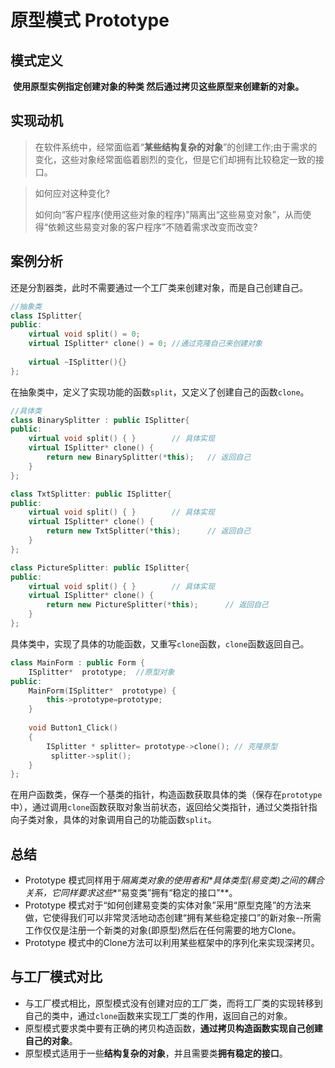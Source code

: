 # 原型模式 Prototype

## 模式定义

​		**使用原型实例指定创建对象的种类 然后通过拷贝这些原型来创建新的对象。**

## 实现动机

>在软件系统中，经常面临着“**某些结构复杂的对象**”的创建工作;由于需求的变化，这些对象经常面临着剧烈的变化，但是它们却拥有比较稳定一致的接口。

>如何应对这种变化?
>
>如何向“客户程序(使用这些对象的程序)"隔离出“这些易变对象”，从而使得“依赖这些易变对象的客户程序”不随着需求改变而改变?

## 案例分析

还是分割器类，此时不需要通过一个工厂类来创建对象，而是自己创建自己。

```cpp
//抽象类
class ISplitter{
public:
    virtual void split() = 0;
    virtual ISplitter* clone() = 0; //通过克隆自己来创建对象
    
    virtual ~ISplitter(){}
};
```

在抽象类中，定义了实现功能的函数`split`，又定义了创建自己的函数`clone`。

```cpp
//具体类
class BinarySplitter : public ISplitter{
public:
    virtual void split() { }		// 具体实现
    virtual ISplitter* clone() {
        return new BinarySplitter(*this);	// 返回自己
    }
};

class TxtSplitter: public ISplitter{
public:
    virtual void split() { }		// 具体实现
    virtual ISplitter* clone() {
        return new TxtSplitter(*this);		// 返回自己
    }
};

class PictureSplitter: public ISplitter{
public:
    virtual void split() { }		// 具体实现
    virtual ISplitter* clone() {
        return new PictureSplitter(*this);		// 返回自己
    }
};
```

具体类中，实现了具体的功能函数，又重写`clone`函数，`clone`函数返回自己。

```c++
class MainForm : public Form {
    ISplitter*  prototype;	//原型对象
public:   
    MainForm(ISplitter*  prototype) {
        this->prototype=prototype;
    }
    
	void Button1_Click()
    {
		ISplitter * splitter= prototype->clone(); // 克隆原型       
         splitter->split();         
	}
};
```

在用户函数类，保存一个基类的指针，构造函数获取具体的类（保存在`prototype`中），通过调用`clone`函数获取对象当前状态，返回给父类指针，通过父类指针指向子类对象，具体的对象调用自己的功能函数`split`。

## 总结

- Prototype 模式同样用于**隔离类对象的*使用者*和*具体类型(易变类)*之间的耦合关系**，它同样要求这些**“易变类”拥有“稳定的接口”**。
- Prototype 模式对于“如何创建易变类的实体对象”采用“原型克隆”的方法来做，它使得我们可以非常灵活地动态创建“拥有某些稳定接口”的新对象--所需工作仅仅是注册一个新类的对象(即原型)然后在任何需要的地方Clone。
- Prototype 模式中的Clone方法可以利用某些框架中的序列化来实现深拷贝。

## 与工厂模式对比

- 与工厂模式相比，原型模式没有创建对应的工厂类，而将工厂类的实现转移到自己的类中，通过`clone`函数来实现工厂类的作用，返回自己的对象。
- 原型模式要求类中要有正确的拷贝构造函数，**通过拷贝构造函数实现自己创建自己的对象**。
- 原型模式适用于一些**结构复杂的对象**，并且需要类**拥有稳定的接口**。


